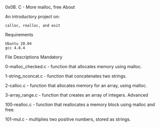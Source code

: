 0x0B. C - More malloc, free
About

An introductory project on:

    calloc, realloc, and exit

Requirements

    Ubuntu 20.04
    gcc 4.8.4

File Descriptions
Mandatory

0-malloc_checked.c - function that allocates memory using malloc.

1-string_nconcat.c - function that concatenates two strings.

2-calloc.c - function that allocates memory for an array, using malloc.

3-array_range.c - function that creates an array of integers.
Advanced

100-realloc.c - function that reallocates a memory block using malloc and free.

101-mul.c - multiplies two positive numbers, stored as strings.
